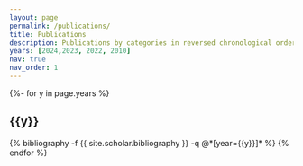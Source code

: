 ```yaml
---
layout: page
permalink: /publications/
title: Publications
description: Publications by categories in reversed chronological order. generated by jekyll-scholar.
years: [2024,2023, 2022, 2010]
nav: true
nav_order: 1
---
```

<!-- _pages/publications.md -->
<div class="publications">

{%- for y in page.years %}
  <h2 class="year">{{y}}</h2>
  {% bibliography -f {{ site.scholar.bibliography }} -q @*[year={{y}}]* %}
{% endfor %}

</div>
